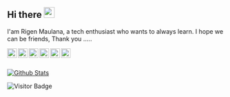## Hi there <img src="https://media.giphy.com/media/hvRJCLFzcasrR4ia7z/giphy.gif" width="25px">

I'am Rigen Maulana, a tech enthusiast who wants to always learn. I hope we can be friends, Thank you .....

<a href="https://www.linkedin.com/in/rygenzx/">
    <img align="left" alt="Rygen | LinkdeIN" width="22px" src="https://cdn.jsdelivr.net/npm/simple-icons@v3/icons/linkedin.svg" />
</a>
<a href="https://t.me/rygen_zx">
   <img align="left" alt="Rygen | Telegram" width="22px" src="https://cdn.jsdelivr.net/npm/simple-icons@v3/icons/telegram.svg" />
</a>
<a href="https://facebook.com/rygenzx/">
   <img align="left" alt="Rygen | Leetcode" width="22px" src="https://cdn.jsdelivr.net/npm/simple-icons@v3/icons/facebook.svg" />
</a>
<a href="https://www.instagram.com/rygen_zx/">
   <img align="left" alt="Rygen | Instagram" width="22px" src="https://cdn.jsdelivr.net/npm/simple-icons@v3/icons/instagram.svg" />
</a>
<a href="https://twitter.com/rygen_zx">
   <img align="left" alt="Rigen | Twitter" width="22px" src="https://cdn.jsdelivr.net/npm/simple-icons@v3/icons/twitter.svg" />
</a>
<a href="mailto:rygen.dev@gmail.com">
   <img align="left" alt="Rigen | Gmail" width="22px" src="https://cdn.jsdelivr.net/npm/simple-icons@v3/icons/gmail.svg" />
</a>

<br/>
<br/>

[![Github Stats](https://github-readme-stats.vercel.app/api?username=rygenzx&theme=gotham&show_icons=true)](https://github.com/rygenzx)

![Visitor Badge](https://visitor-badge.laobi.icu/badge?page_id=rygenzx.rygenzx)

